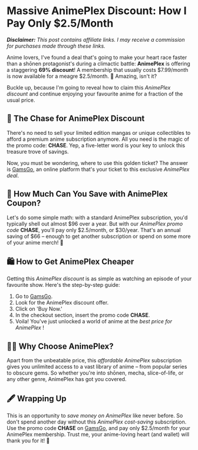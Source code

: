 # Massive AnimePlex Discount: How I Pay Only $2.5/Month

_**Disclaimer:** This post contains affiliate links. I may receive a commission for purchases made through these links._

Anime lovers, I've found a deal that's going to make your heart race faster than a shōnen protagonist's during a climactic battle: **AnimePlex** is offering a staggering **69% discount**! A membership that usually costs $7.99/month is now available for a meagre $2.5/month. 🤯 Amazing, isn't it? 

Buckle up, because I'm going to reveal how to claim this *AnimePlex discount* and continue enjoying your favourite anime for a fraction of the usual price. 

## 🚀 The Chase for AnimePlex Discount

There's no need to sell your limited edition mangas or unique collectibles to afford a premium anime subscription anymore. All you need is the magic of the promo code: **CHASE**. Yep, a five-letter word is your key to unlock this treasure trove of savings.

Now, you must be wondering, where to use this golden ticket? The answer is [GamsGo](https://www.gamsgo.com/partner/ykeX7B), an online platform that's your ticket to this exclusive *AnimePlex deal*.

## 💸 How Much Can You Save with AnimePlex Coupon?

Let's do some simple math: with a standard AnimePlex subscription, you'd typically shell out almost $96 over a year. But with our *AnimePlex promo code* **CHASE**, you'll pay only $2.5/month, or $30/year. That's an annual saving of $66 – enough to get another subscription or spend on some more of your anime merch! 🥳

## 🛍️ How to Get AnimePlex Cheaper

Getting this *AnimePlex discount* is as simple as watching an episode of your favourite show. Here's the step-by-step guide:

1. Go to [GamsGo](https://www.gamsgo.com/partner/ykeX7B).
2. Look for the AnimePlex discount offer.
3. Click on 'Buy Now.'
4. In the checkout section, insert the promo code **CHASE**.
5. Voila! You've just unlocked a world of anime at the *best price for AnimePlex* !

## 💁‍♀️ Why Choose AnimePlex?

Apart from the unbeatable price, this *affordable AnimePlex* subscription gives you unlimited access to a vast library of anime – from popular series to obscure gems. So whether you're into shōnen, mecha, slice-of-life, or any other genre, AnimePlex has got you covered. 

## 🖋️ Wrapping Up 

This is an opportunity to *save money on AnimePlex* like never before. So don't spend another day without this *AnimePlex cost-saving* subscription. Use the promo code **CHASE** on [GamsGo](https://www.gamsgo.com/partner/ykeX7B), and pay only $2.5/month for your AnimePlex membership. Trust me, your anime-loving heart (and wallet) will thank you for it! 🎉
